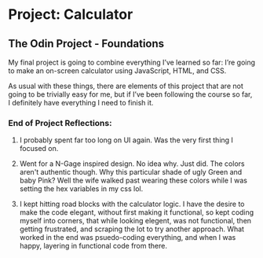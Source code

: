 # Project: Calculator

## The Odin Project - Foundations

My final project is going to combine everything I’ve learned so far: I’re going to make an on-screen calculator using JavaScript, HTML, and CSS.

As usual with these things, there are elements of this project that are not going to be trivially easy for me, but if I’ve been following the course so far, I definitely have everything I need to finish it.

### End of Project Reflections:

1. I probably spent far too long on UI again. Was the very first thing I focused on.

2. Went for a N-Gage inspired design. No idea why. Just did. The colors aren't authentic though. Why this particular shade of ugly Green and baby Pink? Well the wife walked past wearing these colors while I was setting the hex variables in my css lol.

3. I kept hitting road blocks with the calculator logic. I have the desire to make the code elegant, without first making it functional, so kept coding myself into corners, that while looking elegent, was not functional, then getting frustrated, and scraping the lot to try another approach. What worked in the end was psuedo-coding everything, and when I was happy, layering in functional code from there.